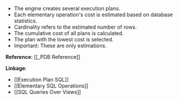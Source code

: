 - The engine creates several execution plans.
- Each elementary operation's cost is estimated based on database statistics.
- Cardinality refers to the estimated number of rows.
- The cumulative cost of all plans is calculated.
- The plan with the lowest cost is selected.
- Important: These are only estimations.

**Reference**: [[_PDB Reference]]

**Linkage**:
- [[Execution Plan SQL]]
- [[Elementary SQL Operations]]
- [[SQL Queries Over Views]]